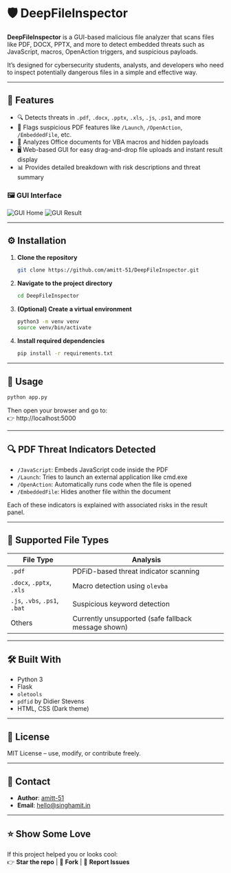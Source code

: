 # 🛡️ DeepFileInspector

**DeepFileInspector** is a GUI-based malicious file analyzer that scans files like PDF, DOCX, PPTX, and more to detect embedded threats such as JavaScript, macros, OpenAction triggers, and suspicious payloads.

It’s designed for cybersecurity students, analysts, and developers who need to inspect potentially dangerous files in a simple and effective way.

---

## 🧠 Features

- 🔍 Detects threats in `.pdf`, `.docx`, `.pptx`, `.xls`, `.js`, `.ps1`, and more
- 🚨 Flags suspicious PDF features like `/Launch`, `/OpenAction`, `/EmbeddedFile`, etc.
- 🧬 Analyzes Office documents for VBA macros and hidden payloads
- 🖥️ Web-based GUI for easy drag-and-drop file uploads and instant result display
- 📊 Provides detailed breakdown with risk descriptions and threat summary

### 🖼️ GUI Interface
![GUI Home](assets/DeepFileInspector1.png)
![GUI Result](assets/DeepFileInspector2.png)

---

## ⚙️ Installation

1. **Clone the repository**
   ```bash
   git clone https://github.com/amitt-51/DeepFileInspector.git
   ```

2. **Navigate to the project directory**
   ```bash
   cd DeepFileInspector
   ```

3. **(Optional) Create a virtual environment**
   ```bash
   python3 -m venv venv
   source venv/bin/activate
   ```

4. **Install required dependencies**
   ```bash
   pip install -r requirements.txt
   ```

---

## 🚀 Usage

```bash
python app.py
```

Then open your browser and go to:  
👉 http://localhost:5000

---

## 🔍 PDF Threat Indicators Detected

- `/JavaScript`: Embeds JavaScript code inside the PDF
- `/Launch`: Tries to launch an external application like cmd.exe
- `/OpenAction`: Automatically runs code when the file is opened
- `/EmbeddedFile`: Hides another file within the document

Each of these indicators is explained with associated risks in the result panel.

---

## 📂 Supported File Types

| File Type | Analysis |
|-----------|----------|
| `.pdf`    | PDFiD-based threat indicator scanning |
| `.docx`, `.pptx`, `.xls` | Macro detection using `olevba` |
| `.js`, `.vbs`, `.ps1`, `.bat` | Suspicious keyword detection |
| Others    | Currently unsupported (safe fallback message shown) |

---

## 🛠️ Built With

- Python 3
- Flask
- `oletools`
- `pdfid` by Didier Stevens
- HTML, CSS (Dark theme)

---

## 🧾 License

MIT License – use, modify, or contribute freely.

---

## 🙋 Contact

- **Author**: [amitt-51](https://github.com/amitt-51)
- **Email**: hello@singhamit.in

---

## ⭐️ Show Some Love

If this project helped you or looks cool:  
👉 **Star the repo** | 🔁 **Fork** | 🐛 **Report Issues**
